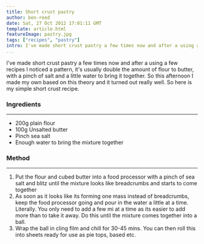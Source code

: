 ```yaml
---
title: Short crust pastry
author: ben-reed
date: Sat, 27 Oct 2012 17:01:11 GMT
template: article.html
featureImage: pastry.jpg
tags: ["recipes", "pastry"]
intro: I've made short crust pastry a few times now and after a using a few recipes I noticed a pattern, it&#39;s usually double the amount of flour to butter, with a pinch of salt and a little water to bring it together.
...
```


I've made short crust pastry a few times now and after a using a few recipes I noticed a pattern, it&#39;s usually double the amount of flour to butter, with a pinch of salt and a little water to bring it together. So this afternoon I made my own based on this theory and it turned out really well. So here is my simple short crust recipe.

### Ingredients
---

*   200g plain flour
*   100g Unsalted butter
*   Pinch sea salt
*   Enough water to bring the mixture together

### Method
---

1.  Put the flour and cubed butter into a food processor with a pinch of sea salt and blitz until the mixture looks like breadcrumbs and starts to come together
2.  As soon as it looks like its forming one mass instead of breadcrumbs, keep the food processor going and pour in the water a little at a time. Literally. You only need to add a few mi at a time as its easier to add more than to take it away. Do this until the mixture comes together into a ball.
3.  Wrap the ball in cling film and chill for 30-45 mins. You can then roll this into sheets ready for use as pie tops, based etc.
